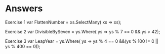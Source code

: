 # Answers

Exercise 1 
var FlattenNumber = xs.SelectMany( xs => xs);

Exercise 2
var DivisibleBySeven = ys.Where( ys => ys % 7 == 0 && ys > 42);

Exercise 3 
var LeapYear = ys.Where( ys => ys % 4 == 0 &&(ys % 100 != 0 || ys % 400 == 0));